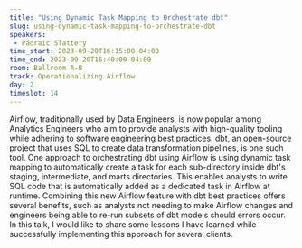 ```yaml
---
title: "Using Dynamic Task Mapping to Orchestrate dbt"
slug: using-dynamic-task-mapping-to-orchestrate-dbt
speakers:
 - Pádraic Slattery
time_start: 2023-09-20T16:15:00-04:00
time_end: 2023-09-20T16:40:00-04:00
room: Ballroom A-B
track: Operationalizing Airflow
day: 2
timeslot: 14
---
```


Airflow, traditionally used by Data Engineers, is now popular among Analytics Engineers who aim to provide analysts with high-quality tooling while adhering to software engineering best practices. dbt, an open-source project that uses SQL to create data transformation pipelines, is one such tool. One approach to orchestrating dbt using Airflow is using dynamic task mapping to automatically create a task for each sub-directory inside dbt's staging, intermediate, and marts directories. This enables analysts to write SQL code that is automatically added as a dedicated task in Airflow at runtime. Combining this new Airflow feature with dbt best practices offers several benefits, such as analysts not needing to make Airflow changes and engineers being able to re-run subsets of dbt models should errors occur. In this talk, I would like to share some lessons I have learned while successfully implementing this approach for several clients.